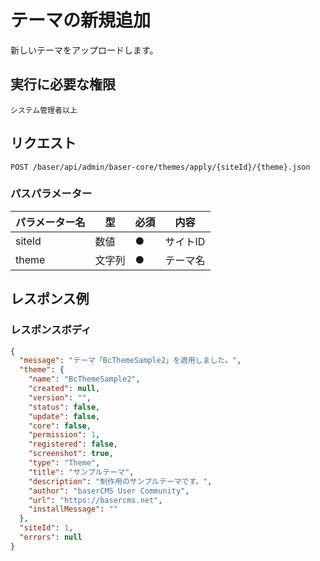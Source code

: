 # テーマの新規追加

新しいテーマをアップロードします。

## 実行に必要な権限

```
システム管理者以上
```

## リクエスト
```
POST /baser/api/admin/baser-core/themes/apply/{siteId}/{theme}.json
```

### パスパラメーター

| パラメーター名 | 型    | 必須  | 内容    |
|---------|------|-----|-------|
| siteId　   | 数値	  | ●   | サイトID |
| theme　   | 文字列	 | ●   | テーマ名  |

## レスポンス例

### レスポンスボディ

```json
{
  "message": "テーマ「BcThemeSample2」を適用しました。",
  "theme": {
    "name": "BcThemeSample2",
    "created": null,
    "version": "",
    "status": false,
    "update": false,
    "core": false,
    "permission": 1,
    "registered": false,
    "screenshot": true,
    "type": "Theme",
    "title": "サンプルテーマ",
    "description": "制作用のサンプルテーマです。",
    "author": "baserCMS User Community",
    "url": "https://basercms.net",
    "installMessage": ""
  },
  "siteId": 1,
  "errors": null
}
```
